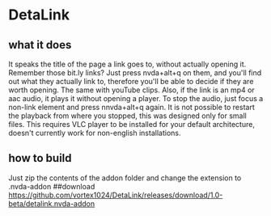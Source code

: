 # DetaLink
## what it does
It speaks the title of the page a link goes to, without actually opening it. Remember those bit.ly links? Just press nvda+alt+q on them, and you'll find out what they actually link to, therefore  you'll be able to decide if they are worth opening. The same with youTube clips.
Also, if the link is an mp4 or aac audio, it plays it without opening a player. To stop the audio, just focus a non-link element and press nnvda+alt+q again. It is not possible to restart the playback from where you stopped, this was designed only for small files. This requires VLC player to be installed for your default architecture, doesn't currently work for non-english installations.
## how to build
Just zip the contents of the addon folder and change the extension to .nvda-addon
##download
https://github.com/vortex1024/DetaLink/releases/download/1.0-beta/detalink.nvda-addon